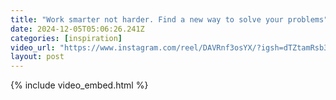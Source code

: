 ```yaml
---
title: "Work smarter not harder. Find a new way to solve your problems"
date: 2024-12-05T05:06:26.241Z
categories: [inspiration]
video_url: "https://www.instagram.com/reel/DAVRnf3osYX/?igsh=dTZtamRsb3B6cG41"
layout: post
---
```


{% include video_embed.html %}

<script async data-uid="6da1a20aed" src="https://jethrojones.kit.com/6da1a20aed/index.js"></script>
